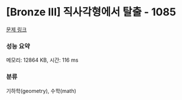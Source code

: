 # [Bronze III] 직사각형에서 탈출 - 1085 

[문제 링크](https://www.acmicpc.net/problem/1085) 

### 성능 요약

메모리: 12864 KB, 시간: 116 ms

### 분류

기하학(geometry), 수학(math)

